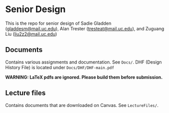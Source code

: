 # Senior Design
This is the repo for senior design of Sadie Gladden (gladdesm@mail.uc.edu), Alan Trester (tresteat@mail.uc.edu), and Zuguang Liu (liu2z2@mail.uc.edu)

## Documents
Contains various assignments and documentation. See `Docs/`.
DHF (Design History File) is located under `Docs/DHF/DHF-main.pdf`

**WARNING: LaTeX pdfs are ignored. Please build them before submission.**

## Lecture files
Contains documents that are downloaded on Canvas. See `LectureFiles/`.
